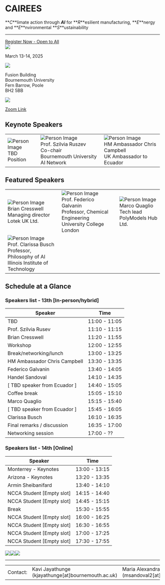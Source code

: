 <div class="container">

<div class="header-container">
<h1>CAIREES</h1>
<p class=subheading-text>

**_C_**limate action through **_AI_** for **_R_**esilient manufacturing, **_E_**nergy and **_E_**nvironmental **_S_**ustainability
</p>
</div>

<hr>
<div class="signup-button-content">
<a href="https://docs.google.com/forms/d/e/1FAIpQLSdgp5NyQ5RMeRebmND1OQohKWQW5AQRCo25EijTv8iHNg7IXQ/viewform">
<div class="signup-button">
Register Now - Open to All
</div>
</a>
</div>

<div class="welcome-container">
<div class="date">
<img src="img/date_icon.png" class="welcome-icon"><p class="welcome-date">March 13-14, 2025</p> 
</div>

<div class="location">
<img src="img/location_icon.png" class="welcome-icon"><p class="welcome-location">Fusion Building<br>Bournemouth University<br>Fern Barrow, Poole<br>BH2 5BB</p>
</div>

<a href="https://bournemouth-ac-uk.zoom.us/j/83331305467?pwd=bYWTihegWjUOame58264e7L4NwA78s.1">
<div class="zoom">
<img src="img/zoom_icon.png" class="welcome-icon">
<p class="welcome-zoom">Zoom Link</p>
</div>
</a>
</div>



<div class="main-content-container">
<div class="speakers-container">

##  Keynote Speakers  

<table class="speakers">
  <tr>
    <td>
      <img src="img/cairees-icon" alt="Person Image">
      <div class="name">TBD</div>
      <div class="position">Position</div>
    </td>
    <td>
      <img src="img/bournemouth_logo.jpg" alt="Person Image">
      <div class="name">Prof. Szilvia Ruszev</div>
      <div class="position">Co-chair<br>Bournemouth University AI Network</div>
    </td>
    <td>
      <img src="img/foreign_office_logo.png" alt="Person Image">
      <div class="name">HM Ambassador Chris Campbell</div>
      <div class="position">UK Ambassador to Ecuador</div>
    </td>
  </tr>
</table>


##  Featured Speakers  

<table class="speakers">
  <tr>
    <td>
      <img src="img/lotek_logo.jpg" alt="Person Image">
      <div class="name">Brian Cresswell</div>
      <div class="position">Managing director<br>Lotek UK Ltd.</div>
    </td>
    <td>
      <img src="img/UCL_logo.png" alt="Person Image">
      <div class="name">Prof. Federico Galvanin</div>
      <div class="position">Professor, Chemical Engineering<br>University College London</div>
    </td>
    <td>
      <img src="img/polymodels_logo.jpeg" alt="Person Image">
      <div class="name">Marco Quaglio</div>
      <div class="position">Tech lead<br>PolyModels Hub Ltd.</div>
    </td>
  </tr>
  <tr>
    <td>
      <img src="img/iit_logo.png" alt="Person Image">
      <div class="name">Prof. Clarissa Busch</div>
      <div class="position">Professor, Philosophy of AI<br>Illinois Institute of Technology</div>
    </td>
  </tr>
</table>

</div>


<div class="schedule-container">

## Schedule at a Glance  
### Speakers list - 13th  [In-person/hybrid]

<table class="schedule-hybrid">
  <thead>
    <tr>
      <th>Speaker                         </th> <th>Time          </th>
    </tr>
  </thead>
  <tbody>
    <tr><td>TBD                            </td> <td>11:00 - 11:05</td></tr>
    <tr><td>Prof. Szilvia Rusev            </td> <td>11:10 - 11:15</td></tr>
    <tr><td>Brian Cresswell                </td> <td>11:20 - 11:55</td></tr>
    <tr><td>Workshop                       </td> <td>12:00 - 12:55</td></tr>
    <tr><td>Break/networking/lunch         </td> <td>13:00 - 13:25</td></tr>
    <tr><td>HM Ambassador Chris Campbell   </td> <td>13:30 - 13:35</td></tr>
    <tr><td>Federico Galvanin              </td> <td>13:40 - 14:05</td></tr>
    <tr><td>Handel Sandoval                </td> <td>14:10 - 14:35</td></tr>
    <tr><td>[ TBD speaker from Ecuador ]   </td> <td>14:40 - 15:05</td></tr>
    <tr><td>Coffee break                   </td> <td>15:05 - 15:10</td></tr>
    <tr><td>Marco Quaglio                  </td> <td>15:15 - 15:40</td></tr>
    <tr><td>[ TBD speaker from Ecuador ]   </td> <td>15:45 - 16:05</td></tr>
    <tr><td>Clarissa Busch                 </td> <td>16:10 - 16:35</td></tr>
    <tr><td>Final remarks / discussion     </td> <td>16:35 - 17:00</td></tr>
    <tr><td>Networking session             </td> <td>17:00 - ??   </td></tr>
  </tbody>
</table>

### Speakers list - 14th [Online]

<table class="schedule-online">
  <thead>
    <tr>
      <th>Speaker                        </th> <th>Time          </th>
    </tr>
  </thead>
  <tbody>
    <tr><td>Monterrey - Keynotes         </td> <td>13:00 - 13:15</td></tr>
    <tr><td>Arizona - Keynotes           </td> <td>13:20 - 13:35</td></tr>
    <tr><td>Armin Sheibanifard           </td> <td>13:40 - 14:10</td></tr>
    <tr><td>NCCA Student [Empty slot]    </td> <td>14:15 - 14:40</td></tr>
    <tr><td>NCCA Student [Empty slot]    </td> <td>14:45 - 15:15</td></tr>
    <tr><td>Break                        </td> <td>15:30 - 15:55</td></tr>
    <tr><td>NCCA Student [Empty slot]    </td> <td>16:00 - 16:25</td></tr>
    <tr><td>NCCA Student [Empty slot]    </td> <td>16:30 - 16:55</td></tr>
    <tr><td>NCCA Student [Empty slot]    </td> <td>17:00 - 17:25</td></tr>
    <tr><td>NCCA Student [Empty slot]    </td> <td>17:30 - 17:55</td></tr>
  </tbody>
</table>


</div>
</div>

<div class="sponsor-img-container"><img class="sponsor" src="img/bu_ncca_logo.png"><img class="sponsor" src="img/epn.png"><img class="sponsor" src="img/uide_logo.png"></div>

<hr>

<div class="contact-container">
<table class="contact">
  <tr>
    <td>
      <div class="text">Contact:</div>
    </td>
    <td>
      <div class="name">Kavi Jayathunge (kjayathunge[at]bournemouth.ac.uk)</div>
    </td>
    <td>
      <div class="name">Maria Alexandra Sandoval (msandoval2[at]bournemouth.ac.uk)</div>
    </td>
  </tr>
</table>

<div>
</div> 
